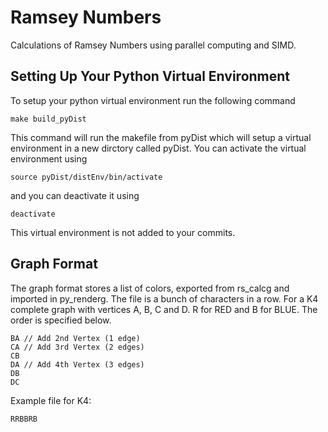 # Ramsey Numbers
Calculations of Ramsey Numbers using parallel computing and SIMD.

## Setting Up Your Python Virtual Environment
To setup your python virtual environment run the following command
```
make build_pyDist
```
This command will run the makefile from pyDist which will setup
a virtual environment in a new dirctory called pyDist. You can 
activate the virtual environment using 
```
source pyDist/distEnv/bin/activate
```
and you can deactivate it using
```
deactivate
```
This virtual environment is not added to your commits.

## Graph Format
The graph format stores a list of colors, exported from rs\_calcg and imported in py\_renderg.
The file is a bunch of characters in a row.  For a K4 complete graph with vertices A, B, C and D.
R for RED and B for BLUE.  The order is specified below.
```
BA // Add 2nd Vertex (1 edge)
CA // Add 3rd Vertex (2 edges)
CB
DA // Add 4th Vertex (3 edges)
DB
DC
```
Example file for K4:
```
RRBBRB
```
